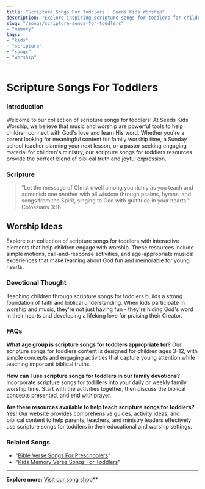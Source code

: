 ```yaml
---
title: "Scripture Songs For Toddlers | Seeds Kids Worship"
description: "Explore inspiring scripture songs for toddlers for children's worship and faith development. Biblical music resources for families and ministry."
slug: "/songs/scripture-songs-for-toddlers"
- "memory"
tags:
- "kids"
- "scripture"
- "songs"
- "worship"
---
```


# Scripture Songs For Toddlers

### Introduction

Welcome to our collection of scripture songs for toddlers! At Seeds Kids Worship, we believe that music and worship are powerful tools to help children connect with God's love and learn His word. Whether you're a parent looking for meaningful content for family worship time, a Sunday school teacher planning your next lesson, or a pastor seeking engaging material for children's ministry, our scripture songs for toddlers resources provide the perfect blend of biblical truth and joyful expression.

### Scripture

> "Let the message of Christ dwell among you richly as you teach and admonish one another with all wisdom through psalms, hymns, and songs from the Spirit, singing to God with gratitude in your hearts." - Colossians 3:16

## Worship Ideas

Explore our collection of scripture songs for toddlers with interactive elements that help children engage with worship. These resources include simple motions, call-and-response activities, and age-appropriate musical experiences that make learning about God fun and memorable for young hearts.

### Devotional Thought

Teaching children through scripture songs for toddlers builds a strong foundation of faith and biblical understanding. When kids participate in worship and music, they're not just having fun - they're hiding God's word in their hearts and developing a lifelong love for praising their Creator.

### FAQs

**What age group is scripture songs for toddlers appropriate for?**
Our scripture songs for toddlers content is designed for children ages 3-12, with simple concepts and engaging activities that capture young attention while teaching important biblical truths.

**How can I use scripture songs for toddlers in our family devotions?**
Incorporate scripture songs for toddlers into your daily or weekly family worship time. Start with the activities together, then discuss the biblical concepts presented, and end with prayer.

**Are there resources available to help teach scripture songs for toddlers?**
Yes! Our website provides comprehensive guides, activity ideas, and biblical content to help parents, teachers, and ministry leaders effectively use scripture songs for toddlers in their educational and worship settings.

### Related Songs

- "[Bible Verse Songs For Preschoolers](/songs/bible-verse-songs-for-preschoolers/)"
- "[Kids Memory Verse Songs For Toddlers](/songs/kids-memory-verse-songs-for-toddlers/)"

---

**Explore more:** [Visit our song shop](https://seedskidsworship.com/shop)**

<!-- Schema Markup -->
<script type="application/ld+json">
{
  "@context": "https://schema.org",
  "@type": "MusicRecording",
  "name": "Scripture Songs For Toddlers",
  "byArtist": {
    "@type": "MusicGroup",
    "name": "Seeds Kids Worship"
  },
  "isFamilyFriendly": true,
  "url": "https://seedskidsworship.com/songs/scripture-songs-for-toddlers/"
}
</script>